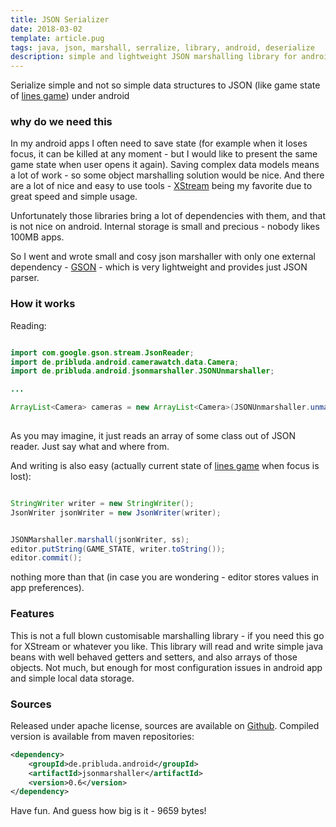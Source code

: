 ```yaml
---
title: JSON Serializer
date: 2018-03-02
template: article.pug
tags: java, json, marshall, serralize, library, android, deserialize
description: simple and lightweight JSON marshalling library for android applications - in just 9659 bytes 
---
```



Serialize simple and not so simple data structures to JSON 
(like game state of [lines game](/android/lines/))  under android

<span class="more"></span>

### why do we need this

In my android apps I often need to save state (for example when it loses focus, it can be killed at any moment - but I would like 
to present the same game state when user opens it again).  Saving complex data models means a lot of work -  so some 
object marshalling solution would be nice.  And there are a lot of nice and easy to use tools -  [XStream](http://x-stream.github.io/) 
being my favorite due to great speed and simple usage. 

Unfortunately those libraries bring a lot of dependencies with them, and that is not nice on android.  Internal storage  is small 
and precious - nobody likes 100MB apps. 

So I went and wrote small and cosy json marshaller with only one external dependency -  [GSON](https://github.com/google/gson) - 
which is very lightweight and provides just JSON parser. 

### How it works

Reading: 

```java

import com.google.gson.stream.JsonReader;
import de.pribluda.android.camerawatch.data.Camera;
import de.pribluda.android.jsonmarshaller.JSONUnmarshaller;

... 

ArrayList<Camera> cameras = new ArrayList<Camera>(JSONUnmarshaller.unmarshallArray(new JsonReader(new InputStreamReader(inputStream)), Camera.class));
                    
```

As you  may imagine, it just reads an array of some class out of JSON  reader.  Just say what and where from. 

And writing is also easy (actually current state of [lines game](/android/lines/) when focus is lost):

```java

StringWriter writer = new StringWriter();
JsonWriter jsonWriter = new JsonWriter(writer);


JSONMarshaller.marshall(jsonWriter, ss);
editor.putString(GAME_STATE, writer.toString());
editor.commit();

```

nothing more than that (in case you are wondering - editor stores values in app preferences).


### Features

This is not a full blown customisable marshalling library  - if you need this go for XStream or whatever you like.  This library will
read and write simple java beans with well behaved getters and setters, and also arrays of those  objects. Not much, but enough for most 
configuration issues in android app and simple local data storage.


### Sources

Released under apache license, sources are available on [Github](https://github.com/ko5tik/jsonserializer).  Compiled  version is available 
from maven repositories:

```xml
<dependency>
    <groupId>de.pribluda.android</groupId>
    <artifactId>jsonmarshaller</artifactId>
    <version>0.6</version>
</dependency>
```

Have fun. And guess how big is it - 9659 bytes!
